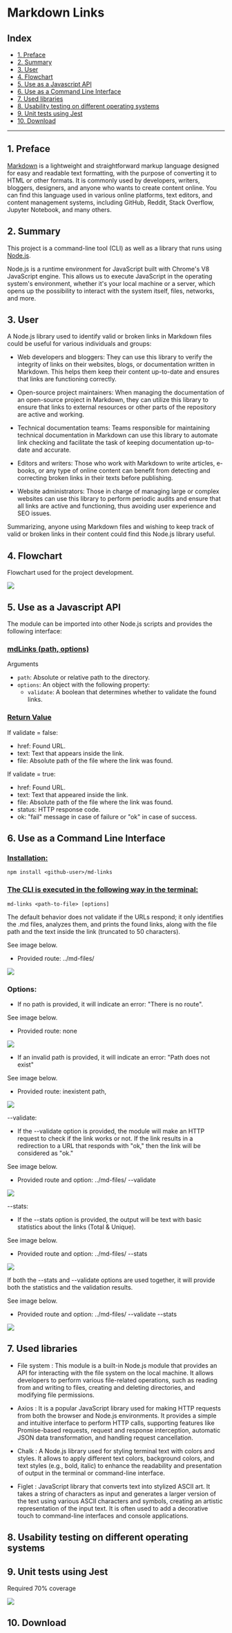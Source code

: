 # Markdown Links

## Index

* [1. Preface](#1-preface)
* [2. Summary](#2-summary)
* [3. User](#3-user)
* [4. Flowchart](#4-flowchart)
* [5. Use as a Javascript API](#5-use-as-a-javascript-api)
* [6. Use as a Command Line Interface](#6-use-as-a-command-line-interface)
* [7. Used libraries](#7-used-libraries)
* [8. Usability testing on different operating systems](#8-usability-testing-on-different-operating-systems)
* [9. Unit tests using Jest ](#9-unit-test-using-Jest)
* [10. Download](#10-download)

***

## 1. Preface

[Markdown](https://es.wikipedia.org/wiki/Markdown) is a lightweight and straightforward markup language designed for easy and readable text formatting, with the purpose of converting it to HTML or other formats. It is commonly used by developers, writers, bloggers, designers, and anyone who wants to create content online.
You can find this language used in various online platforms, text editors, and content management systems, including GitHub, Reddit, Stack Overflow, Jupyter Notebook, and many others.

## 2. Summary

This project is a command-line tool (CLI) as well as a library that runs using [Node.js](https://nodejs.org/). 

Node.js is a runtime environment for JavaScript built with Chrome's V8 JavaScript engine. This allows us to execute JavaScript in the operating system's environment, whether it's your local machine or a server, which opens up the possibility to interact with the system itself, files, networks, and more.

## 3. User

A Node.js library used to identify valid or broken links in Markdown files could be useful for various individuals and groups:

* Web developers and bloggers: They can use this library to verify the integrity of links on their websites, blogs, or documentation written in Markdown. This helps them keep their content up-to-date and ensures that links are functioning correctly.

* Open-source project maintainers: When managing the documentation of an open-source project in Markdown, they can utilize this library to ensure that links to external resources or other parts of the repository are active and working.

* Technical documentation teams: Teams responsible for maintaining technical documentation in Markdown can use this library to automate link checking and facilitate the task of keeping documentation up-to-date and accurate.

* Editors and writers: Those who work with Markdown to write articles, e-books, or any type of online content can benefit from detecting and correcting broken links in their texts before publishing.

* Website administrators: Those in charge of managing large or complex websites can use this library to perform periodic audits and ensure that all links are active and functioning, thus avoiding user experience and SEO issues.

Summarizing, anyone using Markdown files and wishing to keep track of valid or broken links in their content could find this Node.js library useful.


## 4. Flowchart

Flowchart used for the project development.

<img src='./Readme img/Flowchart.png'>


## 5. Use as a Javascript API

The module can be imported into other Node.js scripts and provides the following interface:

### <u>mdLinks (path, options)</u>

Arguments
* `path`: Absolute or relative path to the directory.
* `options`: An object with the following property:
   - `validate`: A boolean that determines whether to validate the found links.


### <u>Return Value</u>

If validate = false:

* href: Found URL.
* text: Text that appears inside the link.
* file: Absolute path of the file where the link was found.

If validate = true:

* href: Found URL.
* text: Text that appeared inside the link.
* file: Absolute path of the file where the link was found.
* status: HTTP response code.
* ok: "fail" message in case of failure or "ok" in case of success.


## 6. Use as a Command Line Interface

### <u>Installation:</u>

`npm install <github-user>/md-links`

### <u>The CLI is executed in the following way in the terminal:</u>

`md-links <path-to-file> [options]`

The default behavior does not validate if the URLs respond; it only identifies the .md files, analyzes them, and prints the found links, along with the file path and the text inside the link (truncated to 50 characters).

See image below.
* Provided route: ../md-files/

<img src='./Readme%20img/onlyARoute.png'>

### Options:
* If no path is provided, it will indicate an error: "There is no route".

See image below.
* Provided route: none


<img src='./Readme%20img/noRoute.png'>

* If an invalid path is provided, it will indicate an error: "Path does not exist"

See image below.
* Provided route: inexistent path,

<img src='./Readme%20img/pathNoExist.png'>

--validate:
* If the --validate option is provided, the module will make an HTTP request to check if the link works or not. If the link results in a redirection to a URL that responds with "ok," then the link will be considered as "ok."

See image below.
* Provided route and option: ../md-files/ --validate


<img src='./Readme%20img/routeAndValidate.png'>

--stats:
* If the --stats option is provided, the output will be text with basic statistics about the links (Total & Unique).

See image below.
* Provided route and option: ../md-files/ --stats

<img src='./Readme%20img/routeAndStats.png'>


If both the --stats and --validate options are used together, it will provide both the statistics and the validation results.

See image below.
* Provided route and option: ../md-files/ --validate --stats

<img src='./Readme%20img/statsAndValidate.png'>

## 7. Used libraries

* File system : This module is a built-in Node.js module that provides an API for interacting with the file system on the local machine. It allows developers to perform various file-related operations, such as reading from and writing to files, creating and deleting directories, and modifying file permissions.

* Axios : It is a popular JavaScript library used for making HTTP requests from both the browser and Node.js environments. It provides a simple and intuitive interface to perform HTTP calls, supporting features like Promise-based requests, request and response interception, automatic JSON data transformation, and handling request cancellation.

* Chalk : A Node.js library used for styling terminal text with colors and styles. It allows to apply different text colors, background colors, and text styles (e.g., bold, italic) to enhance the readability and presentation of output in the terminal or command-line interface.

* Figlet : JavaScript library that converts text into stylized ASCII art. It takes a string of characters as input and generates a larger version of the text using various ASCII characters and symbols, creating an artistic representation of the input text. It is often used to add a decorative touch to command-line interfaces and console applications.


## 8. Usability testing on different operating systems


## 9. Unit tests using Jest

Required 70% coverage

<img src='./Readme%20img/testingMdLinks.png'>

## 10. Download

